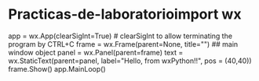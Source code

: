 # Practicas-de-laboratorioimport wx

app = wx.App(clearSigInt=True) # clearSigInt to allow terminating the program by CTRL+C
frame = wx.Frame(parent=None, title="") ## main window object
panel = wx.Panel(parent=frame)
text = wx.StaticText(parent=panel, label="Hello, from wxPython!!", pos = (40,40))
frame.Show()
app.MainLoop()
